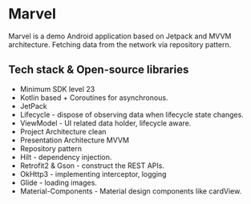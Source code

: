 # Marvel
Marvel is a demo Android application based on Jetpack and  MVVM architecture.
Fetching data from the network  via repository pattern.


## Tech stack & Open-source libraries
- Minimum SDK level 23
- Kotlin based + Coroutines for asynchronous.
- JetPack
- Lifecycle - dispose of observing data when lifecycle state changes.
- ViewModel - UI related data holder, lifecycle aware.
- Project Architecture clean 
- Presentation Architecture MVVM
- Repository pattern
- Hilt - dependency injection.
- Retrofit2 & Gson - construct the REST APIs.
- OkHttp3 - implementing interceptor, logging
- Glide - loading images.
- Material-Components - Material design components like cardView.

